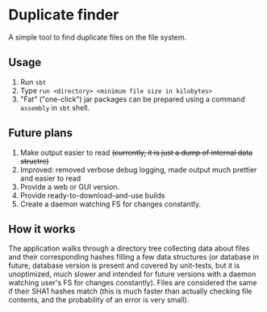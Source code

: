 Duplicate finder
================

A simple tool to find duplicate files on the file system.

Usage
-------
1. Run `sbt`
2. Type `run <directory> <minimum file size in kilobytes>`
3. "Fat" ("one-click") jar packages can be prepared using a command `assembly` in `sbt` shell.


Future plans
------------
1. Make output easier to read ~~(currently, it is just a dump of internal data structre)~~
  1. Improved: removed verbose debug logging, made output much prettier and easier to read
2. Provide a web or GUI version.
3. Provide ready-to-download-and-use builds
4. Create a daemon watching FS for changes constantly.


How it works
-----------
The application walks through a directory tree collecting data about files and their corresponding hashes filling a few data structures (or database in future, database version is present and covered by unit-tests, but it is unoptimized, much slower and intended for future versions with a daemon watching user's FS for changes constantly). Files are considered the same if their SHA1 hashes match (this is much faster than actually checking file contents, and the probability of an error is very small).
